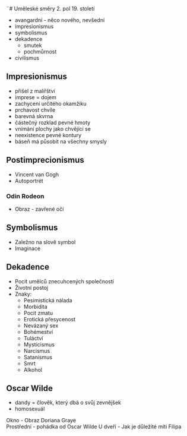 ¨# Uměleské směry 2. pol 19. století

- avangardní - něco nového, nevšední
- impresionismus
- symbolismus
- dekadence
  - smutek
  - pochmůrnost
- civilismus

## Impresionismus

- přišel z malířštví
- imprese = dojem
- zachycení určitého okamžiku
- prchavost chvíle
- barevná skvrna
- částečný rozklad pevné hmoty
- vnímání plochy jako chvějící se
- neexistence pevné kontury
- báseň má působit na všechny smysly

## Postimprecionismus

- Vincent van Gogh
- Autoportrét

### Odin Rodeon

- Obraz - zavřené oči

## Symbolismus

- Zaležno na slově symbol
- Imaginace

## Dekadence

- Pocit umělců znecuhcených společností
- Životní postoj
- Znaky:
  - Pesimistická nálada
  - Morbidita
  - Pocit zmatu
  - Erotická přesycenost
  - Nevázaný sex
  - Bohémeství
  - Tuláctví
  - Mysticismus
  - Narcismus
  - Satanismus
  - Smrt
  - Alkohol

## Oscar Wilde

- dandy = člověk, který dbá o svůj zevnějšek
- homosexuál

Okno - Obraz Doriana Graye  
Prostřední - pohádka od Oscar Wilde
U dveří - Jak je důležité míti Filipa
